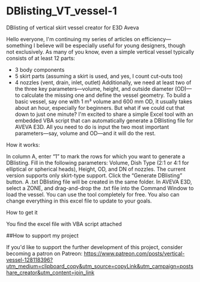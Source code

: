# DBlisting_VT_vessel-1
DBlisting of vertical skirt vessel creator for E3D Aveva

Hello everyone,
I'm continuing my series of articles on efficiency—something I believe will be especially useful for young designers, though not exclusively.
As many of you know, even a simple vertical vessel typically consists of at least 12 parts:
-	3 body components
-	5 skirt parts (assuming a skirt is used, and yes, I count cut-outs too)
-	4 nozzles (vent, drain, inlet, outlet)
Additionally, we need at least two of the three key parameters—volume, height, and outside diameter (OD)—to calculate the missing one and define the vessel geometry.
To build a basic vessel, say one with 1 m³ volume and 600 mm OD, it usually takes about an hour, especially for beginners. But what if we could cut that down to just one minute?
I'm excited to share a simple Excel tool with an embedded VBA script that can automatically generate a DBlisting file for AVEVA E3D. All you need to do is input the two most important parameters—say, volume and OD—and it will do the rest.

How it works:

In column A, enter “1” to mark the rows for which you want to generate a DBlisting.
Fill in the following parameters: Volume, Dish Type (2:1 or 4:1 for elliptical or spherical heads), Height, OD, and DN of nozzles.
The current version supports only skirt-type support.
Click the “Generate DBlisting” button.
A .txt DBlisting file will be created in the same folder.
In AVEVA E3D, select a ZONE, and drag-and-drop the .txt file into the Command Window to load the vessel.
You can use the tool completely for free. You also can change everything in this excel file to update to your goals. 

How to get it

You find the excel file with VBA script attached 

##How to support my project

If you'd like to support the further development of this project, consider becoming a patron on Patreon: https://www.patreon.com/posts/vertical-vessel-128118396?utm_medium=clipboard_copy&utm_source=copyLink&utm_campaign=postshare_creator&utm_content=join_link 
